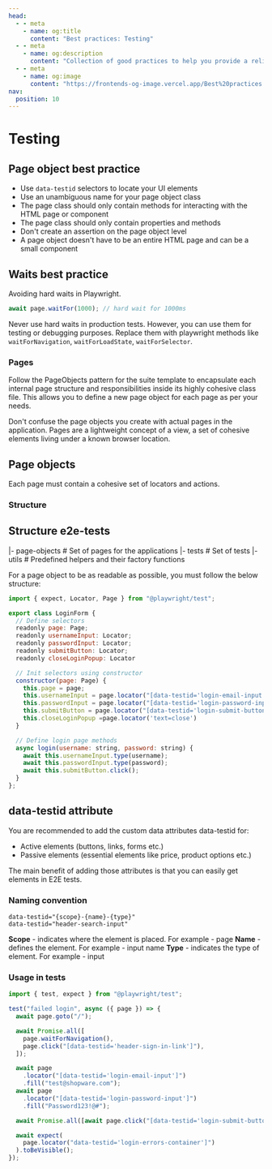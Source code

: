 ```yaml
---
head:
  - - meta
    - name: og:title
      content: "Best practices: Testing"
  - - meta
    - name: og:description
      content: "Collection of good practices to help you provide a reliable application."
  - - meta
    - name: og:image
      content: "https://frontends-og-image.vercel.app/Best%20practices:%20**Testing**.png"
nav:
  position: 10
---
```


# Testing

## Page object best practice

- Use `data-testid` selectors to locate your UI elements
- Use an unambiguous name for your page object class
- The page class should only contain methods for interacting with the HTML page or component
- The page class should only contain properties and methods
- Don't create an assertion on the page object level
- A page object doesn't have to be an entire HTML page and can be a small component

## Waits best practice

Avoiding hard waits in Playwright.

```js
await page.waitFor(1000); // hard wait for 1000ms
```

Never use hard waits in production tests. However, you can use them for testing or debugging purposes.
Replace them with playwright methods like `waitForNavigation`, `waitForLoadState`, `waitForSelector`.

### Pages

Follow the PageObjects pattern for the suite template to encapsulate each internal page structure and responsibilities inside its highly cohesive class file. This allows you to define a new page object for each page as per your needs.

Don't confuse the page objects you create with actual pages in the application. Pages are a lightweight concept of a view, a set of cohesive elements living under a known browser location.

## Page objects

Each page must contain a cohesive set of locators and actions.

### Structure

## Structure e2e-tests

|- page-objects # Set of pages for the applications
|- tests # Set of tests
|- utils # Predefined helpers and their factory functions

For a page object to be as readable as possible, you must follow the below structure:

```js
import { expect, Locator, Page } from "@playwright/test";

export class LoginForm {
  // Define selectors
  readonly page: Page;
  readonly usernameInput: Locator;
  readonly passwordInput: Locator;
  readonly submitButton: Locator;
  readonly closeLoginPopup: Locator

  // Init selectors using constructor
  constructor(page: Page) {
    this.page = page;
    this.usernameInput = page.locator("[data-testid='login-email-input']");
    this.passwordInput = page.locator("[data-testid='login-password-input']");
    this.submitButton = page.locator("[data-testid='login-submit-button']");
    this.closeLoginPopup =page.locator('text=close')
  }

  // Define login page methods
  async login(username: string, password: string) {
    await this.usernameInput.type(username);
    await this.passwordInput.type(password);
    await this.submitButton.click();
  }
};
```

## data-testid attribute

You are recommended to add the custom data attributes data-testid for:

- Active elements (buttons, links, forms etc.)
- Passive elements (essential elements like price, product options etc.)

The main benefit of adding those attributes is that you can easily get elements in E2E tests.

### Naming convention

```
data-testid="{scope}-{name}-{type}"
data-testid="header-search-input"
```

**Scope** - indicates where the element is placed. For example - page
**Name** - defines the element. For example - input name
**Type** - indicates the type of element. For example - input

### Usage in tests

```js
import { test, expect } from "@playwright/test";

test("failed login", async ({ page }) => {
  await page.goto("/");

  await Promise.all([
    page.waitForNavigation(),
    page.click("[data-testid='header-sign-in-link']"),
  ]);

  await page
    .locator("[data-testid='login-email-input']")
    .fill("test@shopware.com");
  await page
    .locator("[data-testid='login-password-input']")
    .fill("Password123!@#");

  await Promise.all([await page.click("[data-testid='login-submit-button']")]);

  await expect(
    page.locator("data-testid='login-errors-container']")
  ).toBeVisible();
});
```
